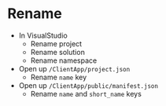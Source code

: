 # Rename

* In VisualStudio
    * Rename project
    * Rename solution
    * Rename namespace
* Open up `/ClientApp/project.json`
    * Rename `name` key
* Open up `/ClientApp/public/manifest.json`
    * Rename `name` and `short_name` keys